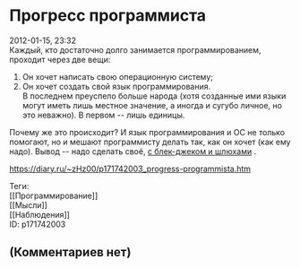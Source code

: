 Прогресс программиста
=====================

  
2012-01-15, 23:32  
 Каждый, кто достаточно долго занимается программированием, проходит через две вещи:   
 1. Он хочет написать свою операционную систему;   
 2. Он хочет создать свой язык программирования.   
 В последнем преуспело больше народа (хотя созданные ими языки могут иметь лишь местное значение, а иногда и сугубо личное, но это неважно). В первом -- лишь единицы.   
   
 Почему же это происходит? И язык программирования и ОС не только помогают, но и мешают программисту делать так, как он хочет (как ему надо). Вывод -- надо сделать своё,  [с блек-джеком и шлюхами](http://lurkmore.to/%D0%91%D0%BB%D1%8D%D0%BA%D0%B4%D0%B6%D0%B5%D0%BA_%D0%B8_%D1%88%D0%BB%D1%8E%D1%85%D0%B8)  .   
  
<https://diary.ru/~zHz00/p171742003_progress-programmista.htm>  
  
Теги:  
[[Программирование]]  
[[Мысли]]  
[[Наблюдения]]  
ID: p171742003  


(Комментариев нет)
------------------